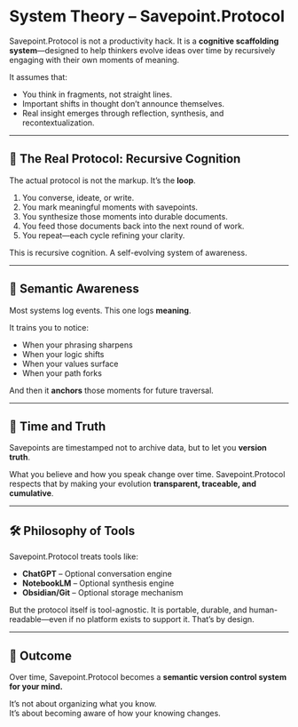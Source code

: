 # System Theory – Savepoint.Protocol

Savepoint.Protocol is not a productivity hack. It is a **cognitive scaffolding system**—designed to help thinkers evolve ideas over time by recursively engaging with their own moments of meaning.

It assumes that:
- You think in fragments, not straight lines.
- Important shifts in thought don’t announce themselves.
- Real insight emerges through reflection, synthesis, and recontextualization.

---

## 🧠 The Real Protocol: Recursive Cognition

The actual protocol is not the markup. It’s the **loop**.

1. You converse, ideate, or write.
2. You mark meaningful moments with savepoints.
3. You synthesize those moments into durable documents.
4. You feed those documents back into the next round of work.
5. You repeat—each cycle refining your clarity.

This is recursive cognition. A self-evolving system of awareness.

---

## 🧭 Semantic Awareness

Most systems log events. This one logs **meaning**.

It trains you to notice:
- When your phrasing sharpens
- When your logic shifts
- When your values surface
- When your path forks

And then it **anchors** those moments for future traversal.

---

## 🔄 Time and Truth

Savepoints are timestamped not to archive data, but to let you **version truth**.

What you believe and how you speak change over time. Savepoint.Protocol respects that by making your evolution **transparent, traceable, and cumulative**.

---

## 🛠 Philosophy of Tools

Savepoint.Protocol treats tools like:
- **ChatGPT** – Optional conversation engine
- **NotebookLM** – Optional synthesis engine
- **Obsidian/Git** – Optional storage mechanism

But the protocol itself is tool-agnostic. It is portable, durable, and human-readable—even if no platform exists to support it. That’s by design.

---

## 🧬 Outcome

Over time, Savepoint.Protocol becomes a **semantic version control system for your mind.**

It’s not about organizing what you know.  
It’s about becoming aware of how your knowing changes.
